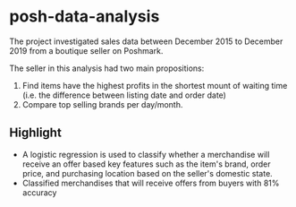 # posh-data-analysis

The project investigated sales data between December 2015 to December 2019 from a boutique seller on Poshmark.

The seller in this analysis had two main propositions: 
1. Find items have the highest profits in the shortest mount of waiting time (i.e. the difference between listing date and order date)
2. Compare top selling brands per day/month.

## Highlight

* A logistic regression is used to classify whether a merchandise will receive an offer based key features such as the item's brand, order price, and purchasing location based on the seller's domestic state.
* Classified merchandises that will receive offers from buyers with 81% accuracy
